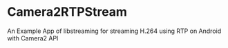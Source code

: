 # Camera2RTPStream
An Example App of libstreaming for streaming H.264 using RTP on Android with Camera2 API
